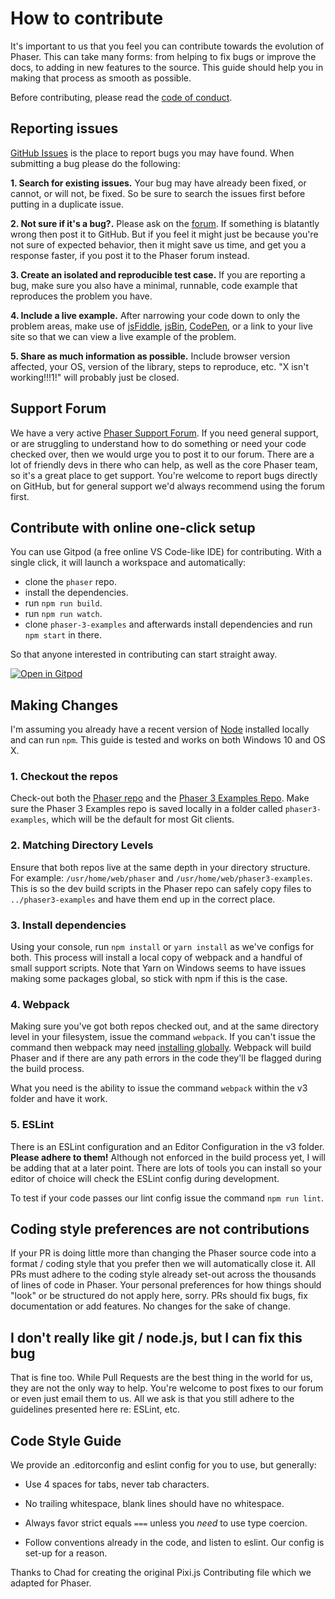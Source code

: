 # How to contribute

It's important to us that you feel you can contribute towards the evolution of Phaser. This can take many forms: from helping to fix bugs or improve the docs, to adding in new features to the source. This guide should help you in making that process as smooth as possible.

Before contributing, please read the [code of conduct](https://github.com/photonstorm/phaser/blob/master/.github/CODE_OF_CONDUCT.md).

## Reporting issues

[GitHub Issues][0] is the place to report bugs you may have found. When submitting a bug please do the following:

**1. Search for existing issues.** Your bug may have already been fixed, or cannot, or will not, be fixed. So be sure to search the issues first before putting in a duplicate issue.

**2. Not sure if it's a bug?.** Please ask on the [forum][4]. If something is blatantly wrong then post it to GitHub. But if you feel it might just be because you're not sure of expected behavior, then it might save us time, and get you a response faster, if you post it to the Phaser forum instead.

**3. Create an isolated and reproducible test case.** If you are reporting a bug, make sure you also have a minimal, runnable, code example that reproduces the problem you have.

**4. Include a live example.** After narrowing your code down to only the problem areas, make use of [jsFiddle][1], [jsBin][2], [CodePen][5], or a link to your live site so that we can view a live example of the problem.

**5. Share as much information as possible.** Include browser version affected, your OS, version of the library, steps to reproduce, etc. "X isn't working!!!1!" will probably just be closed.

## Support Forum

We have a very active [Phaser Support Forum][4]. If you need general support, or are struggling to understand how to do something or need your code checked over, then we would urge you to post it to our forum. There are a lot of friendly devs in there who can help, as well as the core Phaser team, so it's a great place to get support. You're welcome to report bugs directly on GitHub, but for general support we'd always recommend using the forum first.

## Contribute with online one-click setup

You can use Gitpod (a free online VS Code-like IDE) for contributing. With a single click, it will launch a workspace and automatically:

- clone the `phaser` repo.
- install the dependencies.
- run `npm run build`.
- run `npm run watch`.
- clone `phaser-3-examples` and afterwards install dependencies and run `npm start` in there. 

So that anyone interested in contributing can start straight away.

[![Open in Gitpod](https://gitpod.io/button/open-in-gitpod.svg)](https://gitpod.io/#https://github.com/photonstorm/phaser)

## Making Changes

I'm assuming you already have a recent version of [Node](https://nodejs.org) installed locally and can run `npm`. This guide is tested and works on both Windows 10 and OS X.

### 1. Checkout the repos

Check-out both the [Phaser repo](https://github.com/photonstorm/phaser) and the [Phaser 3 Examples Repo](https://github.com/photonstorm/phaser3-examples). Make sure the Phaser 3 Examples repo is saved locally in a folder called `phaser3-examples`, which will be the default for most Git clients.

### 2. Matching Directory Levels

Ensure that both repos live at the same depth in your directory structure. For example: `/usr/home/web/phaser` and `/usr/home/web/phaser3-examples`. This is so the dev build scripts in the Phaser repo can safely copy files to `../phaser3-examples` and have them end up in the correct place.

### 3. Install dependencies

Using your console, run `npm install` or `yarn install` as we've configs for both. This process will install a local copy of webpack and a handful of small support scripts. Note that Yarn on Windows seems to have issues making some packages global, so stick with npm if this is the case.

### 4. Webpack

Making sure you've got both repos checked out, and at the same directory level in your filesystem, issue the command `webpack`. If you can't issue the command then webpack may need [installing globally](https://webpack.js.org/guides/installation/). Webpack will build Phaser and if there are any path errors in the code they'll be flagged during the build process.

What you need is the ability to issue the command `webpack` within the v3 folder and have it work.

### 5. ESLint

There is an ESLint configuration and an Editor Configuration in the v3 folder. **Please adhere to them!** Although not enforced in the build process yet, I will be adding that at a later point. There are lots of tools you can install so your editor of choice will check the ESLint config during development.

To test if your code passes our lint config issue the command `npm run lint`.

## Coding style preferences are not contributions

If your PR is doing little more than changing the Phaser source code into a format / coding style that you prefer then we will automatically close it. All PRs must adhere to the coding style already set-out across the thousands of lines of code in Phaser. Your personal preferences for how things should "look" or be structured do not apply here, sorry. PRs should fix bugs, fix documentation or add features. No changes for the sake of change.

## I don't really like git / node.js, but I can fix this bug

That is fine too. While Pull Requests are the best thing in the world for us, they are not the only way to help. You're welcome to post fixes to our forum or even just email them to us. All we ask is that you still adhere to the guidelines presented here re: ESLint, etc.

## Code Style Guide

We provide an .editorconfig and eslint config for you to use, but generally:

- Use 4 spaces for tabs, never tab characters.

- No trailing whitespace, blank lines should have no whitespace.

- Always favor strict equals `===` unless you *need* to use type coercion.

- Follow conventions already in the code, and listen to eslint. Our config is set-up for a reason.

Thanks to Chad for creating the original Pixi.js Contributing file which we adapted for Phaser.

[0]: https://github.com/photonstorm/phaser/issues
[1]: http://jsfiddle.net
[2]: http://jsbin.com/
[3]: http://nodejs.org
[4]: https://phaser.discourse.group/
[5]: https://codepen.io/pen?template=YeEWom "Phaser 3 game template"
